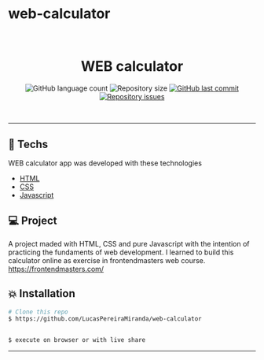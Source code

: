 # web-calculator

<h1 align="center">
  <br/>
  WEB calculator
</h1>

<p align="center">
  <img alt="GitHub language count" src="https://img.shields.io/github/languages/count/LucasPereiraMiranda/web-calculator">

  <img alt="Repository size" src="https://img.shields.io/github/repo-size/LucasPereiraMiranda/web-calculator">
  
  <a href="https://github.com/LucasPereiraMiranda/web-calculator/commits/master">
    <img alt="GitHub last commit" src="https://img.shields.io/github/last-commit/LucasPereiraMiranda/web-calculator">
  </a>

  <a href="https://github.com/LucasPereiraMiranda/web-calculator/issues">
    <img alt="Repository issues" src="https://img.shields.io/github/issues/LucasPereiraMiranda/web-calculator">
  </a>
</p>

<br>

---

## 🚀 Techs

WEB calculator app was developed with these technologies

- [HTML](https://developer.mozilla.org/en-US/docs/Web/HTML)
- [CSS](https://developer.mozilla.org/en-US/docs/Web/CSS)
- [Javascript](https://developer.mozilla.org/en-US/docs/Web/JavaScript)

## 💻 Project

A project maded with HTML, CSS and pure Javascript with the intention of practicing the fundaments of web development.
I learned to build this calculator online as exercise in frontendmasters web course.
https://frontendmasters.com/


## :boom: Installation

```bash
# Clone this repo
$ https://github.com/LucasPereiraMiranda/web-calculator


$ execute on browser or with live share

```
---

